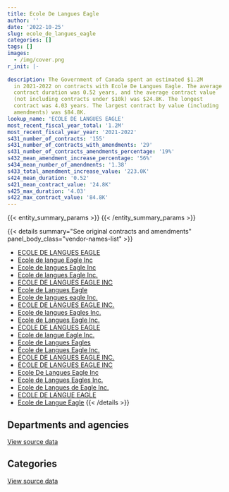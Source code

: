 ```yaml
---
title: Ecole De Langues Eagle
author: ''
date: '2022-10-25'
slug: ecole_de_langues_eagle
categories: []
tags: []
images:
  - /img/cover.png
r_init: |-
  
description: The Government of Canada spent an estimated $1.2M
  in 2021-2022 on contracts with Ecole De Langues Eagle. The average
  contract duration was 0.52 years, and the average contract value
  (not including contracts under $10k) was $24.8K. The longest
  contract was 4.03 years. The largest contract by value (including
  amendments) was $84.8K.
lookup_name: 'ECOLE DE LANGUES EAGLE'
most_recent_fiscal_year_total: '1.2M'
most_recent_fiscal_year_year: '2021-2022'
s431_number_of_contracts: '155'
s431_number_of_contracts_with_amendments: '29'
s431_number_of_contracts_amendments_percentage: '19%'
s432_mean_amendment_increase_percentage: '56%'
s434_mean_number_of_amendments: '1.38'
s433_total_amendment_increase_value: '223.0K'
s424_mean_duration: '0.52'
s421_mean_contract_value: '24.8K'
s425_max_duration: '4.03'
s422_max_contract_value: '84.8K'
---
```


<script src="/rmarkdown-libs/htmlwidgets/htmlwidgets.js"></script>
<link href="/rmarkdown-libs/datatables-css/datatables-crosstalk.css" rel="stylesheet" />
<script src="/rmarkdown-libs/datatables-binding/datatables.js"></script>
<script src="/rmarkdown-libs/jquery/jquery-3.6.0.min.js"></script>
<link href="/rmarkdown-libs/dt-core-bootstrap/css/dataTables.bootstrap.min.css" rel="stylesheet" />
<link href="/rmarkdown-libs/dt-core-bootstrap/css/dataTables.bootstrap.extra.css" rel="stylesheet" />
<script src="/rmarkdown-libs/dt-core-bootstrap/js/jquery.dataTables.min.js"></script>
<script src="/rmarkdown-libs/dt-core-bootstrap/js/dataTables.bootstrap.min.js"></script>
<link href="/rmarkdown-libs/crosstalk/css/crosstalk.min.css" rel="stylesheet" />
<script src="/rmarkdown-libs/crosstalk/js/crosstalk.min.js"></script>
<script src="/rmarkdown-libs/htmlwidgets/htmlwidgets.js"></script>
<link href="/rmarkdown-libs/datatables-css/datatables-crosstalk.css" rel="stylesheet" />
<script src="/rmarkdown-libs/datatables-binding/datatables.js"></script>
<script src="/rmarkdown-libs/jquery/jquery-3.6.0.min.js"></script>
<link href="/rmarkdown-libs/dt-core-bootstrap/css/dataTables.bootstrap.min.css" rel="stylesheet" />
<link href="/rmarkdown-libs/dt-core-bootstrap/css/dataTables.bootstrap.extra.css" rel="stylesheet" />
<script src="/rmarkdown-libs/dt-core-bootstrap/js/jquery.dataTables.min.js"></script>
<script src="/rmarkdown-libs/dt-core-bootstrap/js/dataTables.bootstrap.min.js"></script>
<link href="/rmarkdown-libs/crosstalk/css/crosstalk.min.css" rel="stylesheet" />
<script src="/rmarkdown-libs/crosstalk/js/crosstalk.min.js"></script>

{{< entity_summary_params >}}
{{< /entity_summary_params >}}

{{< details summary="See original contracts and amendments" panel_body_class="vendor-names-list" >}}
- [ECOLE DE LANGUES EAGLE](https://search.open.canada.ca/en/ct/?sort=contract_value_f%20desc&page=1&search_text=%22ECOLE%20DE%20LANGUES%20EAGLE%22)
- [Ecole de langue Eagle Inc](https://search.open.canada.ca/en/ct/?sort=contract_value_f%20desc&page=1&search_text=%22Ecole%20de%20langue%20Eagle%20Inc%22)
- [Ecole de langues Eagle Inc](https://search.open.canada.ca/en/ct/?sort=contract_value_f%20desc&page=1&search_text=%22Ecole%20de%20langues%20Eagle%20Inc%22)
- [Ecole de langues Eagle Inc.](https://search.open.canada.ca/en/ct/?sort=contract_value_f%20desc&page=1&search_text=%22Ecole%20de%20langues%20Eagle%20Inc.%22)
- [ECOLE DE LANGUES EAGLE INC](https://search.open.canada.ca/en/ct/?sort=contract_value_f%20desc&page=1&search_text=%22ECOLE%20DE%20LANGUES%20EAGLE%20INC%22)
- [Ecole de Langues Eagle](https://search.open.canada.ca/en/ct/?sort=contract_value_f%20desc&page=1&search_text=%22Ecole%20de%20Langues%20Eagle%22)
- [Ecole de langues eagle Inc.](https://search.open.canada.ca/en/ct/?sort=contract_value_f%20desc&page=1&search_text=%22Ecole%20de%20langues%20eagle%20Inc.%22)
- [ECOLE DE LANGUES EAGLE INC.](https://search.open.canada.ca/en/ct/?sort=contract_value_f%20desc&page=1&search_text=%22ECOLE%20DE%20LANGUES%20EAGLE%20INC.%22)
- [Ecole de langues Eagles Inc.](https://search.open.canada.ca/en/ct/?sort=contract_value_f%20desc&page=1&search_text=%22Ecole%20de%20langues%20Eagles%20Inc.%22)
- [Ecole de Langues Eagle Inc.](https://search.open.canada.ca/en/ct/?sort=contract_value_f%20desc&page=1&search_text=%22Ecole%20de%20Langues%20Eagle%20Inc.%22)
- [ÉCOLE DE LANGUES EAGLE](https://search.open.canada.ca/en/ct/?sort=contract_value_f%20desc&page=1&search_text=%22%c3%89COLE%20DE%20LANGUES%20EAGLE%22)
- [Ecole de langue Eagle Inc.](https://search.open.canada.ca/en/ct/?sort=contract_value_f%20desc&page=1&search_text=%22Ecole%20de%20langue%20Eagle%20Inc.%22)
- [Ecole de Langues Eagles](https://search.open.canada.ca/en/ct/?sort=contract_value_f%20desc&page=1&search_text=%22Ecole%20de%20Langues%20Eagles%22)
- [École de Langues Eagle Inc.](https://search.open.canada.ca/en/ct/?sort=contract_value_f%20desc&page=1&search_text=%22%c3%89cole%20de%20Langues%20Eagle%20Inc.%22)
- [ÉCOLE DE LANGUES EAGLE INC.](https://search.open.canada.ca/en/ct/?sort=contract_value_f%20desc&page=1&search_text=%22%c3%89COLE%20DE%20LANGUES%20EAGLE%20INC.%22)
- [ÉCOLE DE LANGUES EAGLE INC](https://search.open.canada.ca/en/ct/?sort=contract_value_f%20desc&page=1&search_text=%22%c3%89COLE%20DE%20LANGUES%20EAGLE%20INC%22)
- [Ecole De Langues Eagle Inc](https://search.open.canada.ca/en/ct/?sort=contract_value_f%20desc&page=1&search_text=%22Ecole%20De%20Langues%20Eagle%20Inc%22)
- [Ecole de Langues Eagles Inc.](https://search.open.canada.ca/en/ct/?sort=contract_value_f%20desc&page=1&search_text=%22Ecole%20de%20Langues%20Eagles%20Inc.%22)
- [Ecole de Langues de Eagle Inc.](https://search.open.canada.ca/en/ct/?sort=contract_value_f%20desc&page=1&search_text=%22Ecole%20de%20Langues%20de%20Eagle%20Inc.%22)
- [ECOLE DE LANGUE EAGLE](https://search.open.canada.ca/en/ct/?sort=contract_value_f%20desc&page=1&search_text=%22ECOLE%20DE%20LANGUE%20EAGLE%22)
- [Ecole de Langue Eagle](https://search.open.canada.ca/en/ct/?sort=contract_value_f%20desc&page=1&search_text=%22Ecole%20de%20Langue%20Eagle%22)
{{< /details >}}

## Departments and agencies

<div id="htmlwidget-1" style="width:100%;height:auto;" class="datatables html-widget"></div>
<script type="application/json" data-for="htmlwidget-1">{"x":{"style":"bootstrap","filter":"none","vertical":false,"data":[["<a href=\"/departments/aafc-aac/\">Agriculture and Agri-Food Canada<\/a>","<a href=\"/departments/aandc-aadnc/\">Crown-Indigenous Relations and Northern Affairs Canada<\/a>","<a href=\"/departments/atssc-scdata/\">Administrative Tribunals Support Service of Canada<\/a>","<a href=\"/departments/cbsa-asfc/\">Canada Border Services Agency<\/a>","<a href=\"/departments/cfia-acia/\">Canadian Food Inspection Agency<\/a>","<a href=\"/departments/cic/\">Immigration, Refugees and Citizenship Canada<\/a>","<a href=\"/departments/cra-arc/\">Canada Revenue Agency<\/a>","<a href=\"/departments/csa-asc/\">Canadian Space Agency<\/a>","<a href=\"/departments/csc-scc/\">Correctional Service of Canada<\/a>","<a href=\"/departments/csps-efpc/\">Canada School of Public Service<\/a>","<a href=\"/departments/dfatd-maecd/\">Global Affairs Canada<\/a>","<a href=\"/departments/dfo-mpo/\">Fisheries and Oceans Canada<\/a>","<a href=\"/departments/dnd-mdn/\">National Defence<\/a>","<a href=\"/departments/ec/\">Environment and Climate Change Canada<\/a>","<a href=\"/departments/esdc-edsc/\">Employment and Social Development Canada<\/a>","<a href=\"/departments/fcac-acfc/\">Financial Consumer Agency of Canada<\/a>","<a href=\"/departments/feddevontario/\">Federal Economic Development Agency for Southern Ontario<\/a>","<a href=\"/departments/fintrac-canafe/\">Financial Transactions and Reports Analysis Centre of Canada<\/a>","<a href=\"/departments/hc-sc/\">Health Canada<\/a>","<a href=\"/departments/ic/\">Innovation, Science and Economic Development Canada<\/a>","<a href=\"/departments/irb-cisr/\">Immigration and Refugee Board of Canada<\/a>","<a href=\"/departments/isc-sac/\">Indigenous Services Canada<\/a>","<a href=\"/departments/jus/\">Department of Justice Canada<\/a>","<a href=\"/departments/nrcan-rncan/\">Natural Resources Canada<\/a>","<a href=\"/departments/pbc-clcc/\">Parole Board of Canada<\/a>","<a href=\"/departments/pch/\">Canadian Heritage<\/a>","<a href=\"/departments/phac-aspc/\">Public Health Agency of Canada<\/a>","<a href=\"/departments/pmprb-cepmb/\">Patented Medicine Prices Review Board Canada<\/a>","<a href=\"/departments/ps-sp/\">Public Safety Canada<\/a>","<a href=\"/departments/pwgsc-tpsgc/\">Public Services and Procurement Canada<\/a>","<a href=\"/departments/rcmp-grc/\">Royal Canadian Mounted Police<\/a>","<a href=\"/departments/ssc-spc/\">Shared Services Canada<\/a>","<a href=\"/departments/tc/\">Transport Canada<\/a>"],[22500,null,null,55726.03,7447.28,17055.6,69682.25,null,55034.01,null,null,null,10488.88,5143.27,null,null,null,21778.35,null,null,null,9901.94,null,19838.4,null,null,null,null,19992,null,null,null,null],[11079,null,null,null,3121.74,9035.4,18809.68,8010.94,10620,null,null,56039.31,140900.68,17113.06,50163.75,4803.96,null,7206.65,11755.75,null,14040,null,11377.5,11466,15682.5,null,null,null,null,23985,null,null,null],[27520,18637.17,29361.61,18235.49,null,46565.6,6934.21,15978.11,35971,86112.86,null,137530.89,103253.79,24204.6,null,23570.3,14844.06,9713.59,50165.62,33435.96,null,null,null,null,null,null,null,null,null,24210.5,14644.8,34762.5,42280],[175151.32,52233.03,11043.89,31751.71,null,104572.5,null,17026.18,126075.5,15070.02,8538.96,133590.28,103358.85,12072.38,70403.29,11366.46,15140.94,7686.41,72939.58,18389.04,null,30198.18,25272.45,null,null,51120.5,9600.6,12300,null,105361.25,null,null,15394]],"container":"<table class=\"table table-striped table-hover row-border order-column display\">\n  <thead>\n    <tr>\n      <th>Department<\/th>\n      <th>2018-2019<\/th>\n      <th>2019-2020<\/th>\n      <th>2020-2021<\/th>\n      <th>2021-2022<\/th>\n    <\/tr>\n  <\/thead>\n<\/table>","options":{"order":[[4,"desc"]],"pageLength":10,"autoWidth":true,"columnDefs":[{"targets":1,"render":"function(data, type, row, meta) {\n    return type !== 'display' ? data : DTWidget.formatCurrency(data, \"$\", 2, 3, \",\", \".\", true, null);\n  }"},{"targets":2,"render":"function(data, type, row, meta) {\n    return type !== 'display' ? data : DTWidget.formatCurrency(data, \"$\", 2, 3, \",\", \".\", true, null);\n  }"},{"targets":3,"render":"function(data, type, row, meta) {\n    return type !== 'display' ? data : DTWidget.formatCurrency(data, \"$\", 2, 3, \",\", \".\", true, null);\n  }"},{"targets":4,"render":"function(data, type, row, meta) {\n    return type !== 'display' ? data : DTWidget.formatCurrency(data, \"$\", 2, 3, \",\", \".\", true, null);\n  }"},{"width":"16%","targets":[1,2,3,4]},{"className":"dt-right","targets":[1,2,3,4]}],"orderClasses":false}},"evals":["options.columnDefs.0.render","options.columnDefs.1.render","options.columnDefs.2.render","options.columnDefs.3.render"],"jsHooks":[]}</script>
<p class="text-right">
<a href="https://github.com/GoC-Spending/contracts-data/tree/main/data/out/vendors/ecole_de_langues_eagle/summary_by_fiscal_year_by_department.csv" class="source-data-link btn btn-link">View source data</a>
</p>

## Categories

<div id="htmlwidget-2" style="width:100%;height:auto;" class="datatables html-widget"></div>
<script type="application/json" data-for="htmlwidget-2">{"x":{"style":"bootstrap","filter":"none","vertical":false,"data":[["<a href=\"/categories/professional_services/\">Professional services<\/a>","<a href=\"/categories/human_capital/\">Human capital<\/a>"],[null,314588.01],[null,425210.93],[null,797932.67],[15394,1220263.32]],"container":"<table class=\"table table-striped table-hover row-border order-column display\">\n  <thead>\n    <tr>\n      <th>Category<\/th>\n      <th>2018-2019<\/th>\n      <th>2019-2020<\/th>\n      <th>2020-2021<\/th>\n      <th>2021-2022<\/th>\n    <\/tr>\n  <\/thead>\n<\/table>","options":{"order":[[4,"desc"]],"dom":"t","pageLength":30,"autoWidth":true,"columnDefs":[{"targets":1,"render":"function(data, type, row, meta) {\n    return type !== 'display' ? data : DTWidget.formatCurrency(data, \"$\", 2, 3, \",\", \".\", true, null);\n  }"},{"targets":2,"render":"function(data, type, row, meta) {\n    return type !== 'display' ? data : DTWidget.formatCurrency(data, \"$\", 2, 3, \",\", \".\", true, null);\n  }"},{"targets":3,"render":"function(data, type, row, meta) {\n    return type !== 'display' ? data : DTWidget.formatCurrency(data, \"$\", 2, 3, \",\", \".\", true, null);\n  }"},{"targets":4,"render":"function(data, type, row, meta) {\n    return type !== 'display' ? data : DTWidget.formatCurrency(data, \"$\", 2, 3, \",\", \".\", true, null);\n  }"},{"width":"16%","targets":[1,2,3,4]},{"className":"dt-right","targets":[1,2,3,4]}],"orderClasses":false,"lengthMenu":[10,25,30,50,100]}},"evals":["options.columnDefs.0.render","options.columnDefs.1.render","options.columnDefs.2.render","options.columnDefs.3.render"],"jsHooks":[]}</script>
<p class="text-right">
<a href="https://github.com/GoC-Spending/contracts-data/tree/main/data/out/vendors/ecole_de_langues_eagle/summary_by_fiscal_year_by_category.csv" class="source-data-link btn btn-link">View source data</a>
</p>
